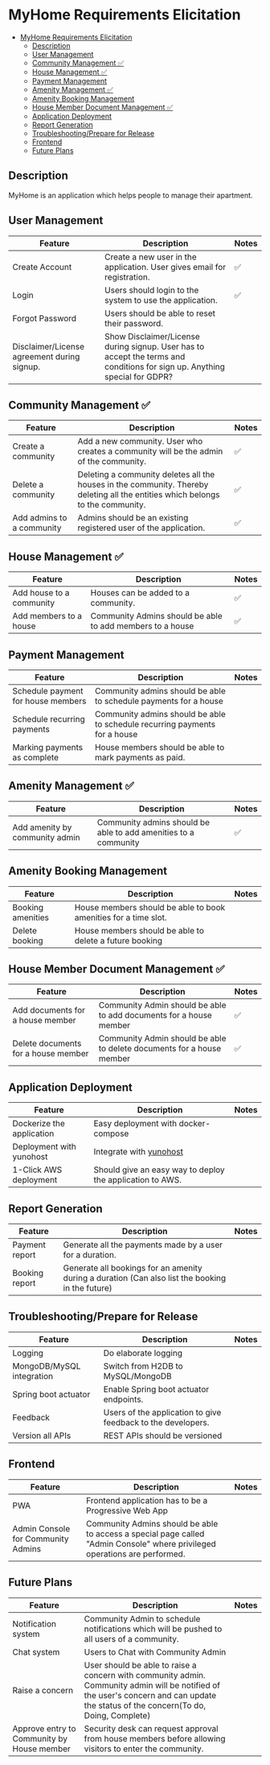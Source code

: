 # MyHome Requirements Elicitation

- [MyHome Requirements Elicitation](#myhome-requirements-elicitation)
  * [Description](#description)
  * [User Management](#user-management)
  * [Community Management ✅](#community-management)
  * [House Management ✅](#house-management)
  * [Payment Management](#payment-management)
  * [Amenity Management ✅](#amenity-management)
  * [Amenity Booking Management](#amenity-booking-management)
  * [House Member Document Management ✅](#house-member-document-management)
  * [Application Deployment](#application-deployment)
  * [Report Generation](#report-generation)
  * [Troubleshooting/Prepare for Release](#troubleshooting-prepare-for-release)
  * [Frontend](#frontend)
  * [Future Plans](#future-plans)

## Description

MyHome is an application which helps people to manage their apartment.

## User Management

| Feature                                     | Description                                                  | Notes |
| ------------------------------------------- | ------------------------------------------------------------ | ----- |
| Create Account                              | Create a new user in the application. User gives email for registration. | ✅     |
| Login                                       | Users should login to the system to use the application.     | ✅     |
| Forgot Password                             | Users should be able to reset their password.                |       |
| Disclaimer/License agreement during signup. | Show Disclaimer/License during signup. User has to accept the terms and conditions for sign up. Anything special for GDPR? |       |

## Community Management ✅

| Feature                   | Description                                                  | Notes |
| ------------------------- | ------------------------------------------------------------ | ----- |
| Create a community        | Add a new community. User who creates a community will be the admin of the community. | ✅     |
| Delete a community        | Deleting a community deletes all the houses in the community. Thereby deleting all the entities which belongs to the community. | ✅     |
| Add admins to a community | Admins should be an existing registered user of the application. | ✅     |

## House Management ✅

| Feature                  | Description                                               | Notes |
| ------------------------ | --------------------------------------------------------- | ----- |
| Add house to a community | Houses can be added to a community.                       | ✅     |
| Add members to a house   | Community Admins should be able to add members to a house | ✅     |

## Payment Management

| Feature                            | Description                                                  | Notes |
| ---------------------------------- | ------------------------------------------------------------ | ----- |
| Schedule payment for house members | Community admins should be able to schedule payments for a house |       |
| Schedule recurring payments        | Community admins should be able to schedule recurring payments for a house |       |
| Marking payments as complete       | House members should be able to mark payments as paid.       |       |

## Amenity Management ✅

| Feature                        | Description                                                  | Notes |
| ------------------------------ | ------------------------------------------------------------ | ----- |
| Add amenity by community admin | Community admins should be able to add amenities to a community | ✅     |

## Amenity Booking Management

| Feature           | Description                                                  | Notes |
| ----------------- | ------------------------------------------------------------ | ----- |
| Booking amenities | House members should be able to book amenities for a time slot. |       |
| Delete booking    | House members should be able to delete a future booking      |       |

## House Member Document Management ✅

| Feature                             | Description                                                  | Notes |
| ----------------------------------- | ------------------------------------------------------------ | ----- |
| Add documents for a house member    | Community Admin should be able to add documents for a house member | ✅     |
| Delete documents for a house member | Community Admin should be able to delete documents for a house member | ✅     |

## Application Deployment

| Feature                   | Description                                               | Notes |
| ------------------------- | --------------------------------------------------------- | ----- |
| Dockerize the application | Easy deployment with docker-compose                       |       |
| Deployment with yunohost  | Integrate with [yunohost](https://yunohost.org)           |       |
| 1-Click AWS deployment    | Should give an easy way to deploy the application to AWS. |       |

## Report Generation

| Feature        | Description                                                  | Notes |
| -------------- | ------------------------------------------------------------ | ----- |
| Payment report | Generate all the payments made by a user for a duration.     |       |
| Booking report | Generate all bookings for an amenity during a duration (Can also list the booking in the future) |       |

## Troubleshooting/Prepare for Release

| Feature                   | Description                                                  | Notes |
| ------------------------- | ------------------------------------------------------------ | ----- |
| Logging                   | Do elaborate logging                                         |       |
| MongoDB/MySQL integration | Switch from H2DB to MySQL/MongoDB                            |       |
| Spring boot actuator      | Enable Spring boot actuator endpoints.                       |       |
| Feedback                  | Users of the application to give feedback to the developers. |       |
| Version all APIs          | REST APIs should be versioned                                |       |

## Frontend

| Feature                            | Description                                                  | Notes |
| ---------------------------------- | ------------------------------------------------------------ | ----- |
| PWA                                | Frontend application has to be a Progressive Web App         |       |
| Admin Console for Community Admins | Community Admins should be able to access a special page called "Admin Console" where privileged operations are performed. |       |

## Future Plans

| Feature                                    | Description                                                  | Notes |
| ------------------------------------------ | ------------------------------------------------------------ | ----- |
| Notification system                        | Community Admin to schedule notifications which will be pushed to all users of a community. |       |
| Chat system                                | Users to Chat with Community Admin                           |       |
| Raise a concern                            | User should be able to raise a concern with community admin. Community admin will be notified of the user's concern and can update the status of the concern(To do, Doing, Complete) |       |
| Approve entry to Community by House member | Security desk can request approval from house members before allowing visitors to enter the community. |       |